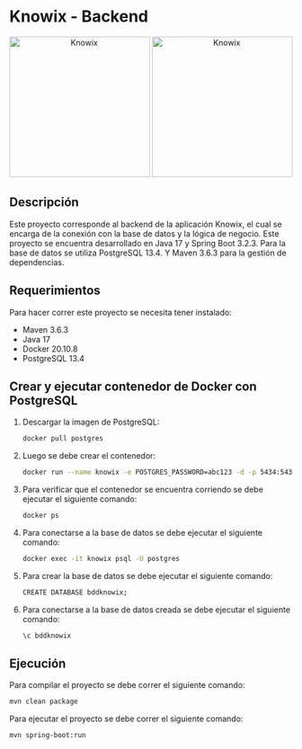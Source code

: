 # Knowix - Backend

<div align="center">
  <img src="https://cdn.icon-icons.com/icons2/2699/PNG/512/postgresql_logo_icon_170836.png" alt="Knowix" width="250"/>
  <img src="https://bgasparotto.com/wp-content/uploads/2017/12/spring-logo.png" alt="Knowix" width="250"/>
</div>

## Descripción

Este proyecto corresponde al backend de la aplicación Knowix, el cual se encarga de la conexión con la base de datos y la lógica de negocio. Este proyecto se encuentra desarrollado en Java 17 y Spring Boot 3.2.3. Para la base de datos se utiliza PostgreSQL 13.4. Y Maven 3.6.3 para la gestión de dependencias.

## Requerimientos

Para hacer correr este proyecto se necesita tener instalado:

- Maven 3.6.3
- Java 17
- Docker 20.10.8
- PostgreSQL 13.4

## Crear y ejecutar contenedor de Docker con PostgreSQL

1. Descargar la imagen de PostgreSQL:

    ```bash
    docker pull postgres
    ```

2. Luego se debe crear el contenedor:

    ```bash
    docker run --name knowix -e POSTGRES_PASSWORD=abc123 -d -p 5434:5432 postgres
    ```

3. Para verificar que el contenedor se encuentra corriendo se debe ejecutar el siguiente comando:

    ```bash
    docker ps
    ```

4. Para conectarse a la base de datos se debe ejecutar el siguiente comando:

    ```bash
    docker exec -it knowix psql -U postgres
    ```

5. Para crear la base de datos se debe ejecutar el siguiente comando:

    ```bash
    CREATE DATABASE bddknowix;
    ```

6. Para conectarse a la base de datos creada se debe ejecutar el siguiente comando:

    ```bash
    \c bddknowix
    ```

## Ejecución

Para compilar el proyecto se debe correr el siguiente comando:

```bash
mvn clean package
```

Para ejecutar el proyecto se debe correr el siguiente comando:

```bash
mvn spring-boot:run
```

